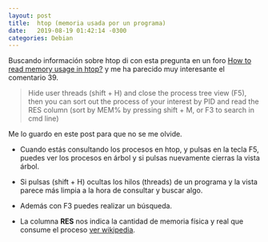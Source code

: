 ```yaml
---
layout: post
title:  htop (memoria usada por un programa)
date:   2019-08-19 01:42:14 -0300
categories: Debian
---
```

Buscando información sobre htop di con esta pregunta en un foro [How to read memory usage in htop?] y me ha parecido muy interesante el comentario 39.

> Hide user threads (shift + H) and close the process tree view (F5), then you can sort out the process of your interest by PID and read the RES column (sort by MEM% by pressing shift + M, or F3 to search in cmd line)

Me lo guardo en este post para que no se me olvide.

* Cuando estás consultando los procesos en htop, y pulsas en la tecla F5, puedes ver los procesos en árbol y si pulsas nuevamente cierras la vista árbol.

* Si pulsas (shift + H) ocultas los hilos (threads) de un programa y la vista parece más limpia a la hora de consultar y buscar algo.

* Además con F3 puedes realizar un búsqueda.

* La columna **RES** nos indica la cantidad de memoria física y real que consume el proceso [ver wikipedia].

[How to read memory usage in htop?]: https://serverfault.com/questions/517483/how-to-read-memory-usage-in-htop
[ver wikipedia]: https://es.wikipedia.org/wiki/Htop
